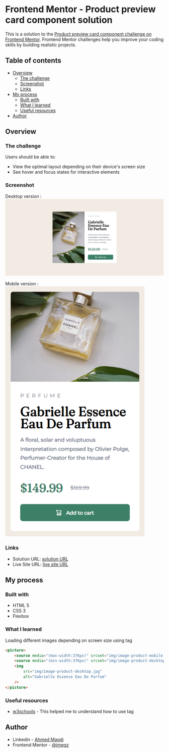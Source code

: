 # Frontend Mentor - Product preview card component solution

This is a solution to the [Product preview card component challenge on Frontend Mentor](https://www.frontendmentor.io/challenges/product-preview-card-component-GO7UmttRfa). Frontend Mentor challenges help you improve your coding skills by building realistic projects.

## Table of contents

-   [Overview](#overview)
    -   [The challenge](#the-challenge)
    -   [Screenshot](#screenshot)
    -   [Links](#links)
-   [My process](#my-process)
    -   [Built with](#built-with)
    -   [What I learned](#what-i-learned)
    -   [Useful resources](#useful-resources)
-   [Author](#author)

## Overview

### The challenge

Users should be able to:

-   View the optimal layout depending on their device's screen size
-   See hover and focus states for interactive elements

### Screenshot

Desktop version :
![Desktop](https://github.com/iMegz/FrontendMentorChallenge_01/blob/master/screenshots/desktop.png?raw=true)

Mobile version :
![Mobile](https://github.com/iMegz/FrontendMentorChallenge_01/blob/master/screenshots/mobile.png?raw=true)

### Links

-   Solution URL: [solution URL](https://www.frontendmentor.io/solutions/responsive-product-card-challenge-ty0u2mQe-N)
-   Live Site URL: [live site URL](https://imegz.github.io/FrontendMentorChallenge_01/)

## My process

### Built with

-   HTML 5
-   CSS 3
-   Flexbox

### What I learned

Loading different images depending on screen size using <picture> tag

```html
<picture>
    <source media="(max-width:376px)" srcset="img/image-product-mobile.jpg" />
    <source media="(min-width:376px)" srcset="img/image-product-desktop.jpg" />
    <img
        src="img/image-product-desktop.jpg"
        alt="Gabrielle Essence Eau De Parfum"
    />
</picture>
```

### Useful resources

-   [w3schools](https://www.w3schools.com/tags/att_source_srcset.asp#:~:text=The%20srcset%20attribute%20specifies%20the,is%20used%20in%20.) - This helped me to understand how to use <picture> tag

## Author

-   Linkedin - [Ahmed Magdi](http://linkedin.com/in/imegz)
-   Frontend Mentor - [@imegz](https://www.frontendmentor.io/profile/imegz)
